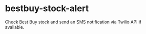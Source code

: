 # bestbuy-stock-alert
Check Best Buy stock and send an SMS notification via Twilio API if available.

